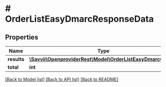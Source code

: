 # # OrderListEasyDmarcResponseData

## Properties

Name | Type | Description | Notes
------------ | ------------- | ------------- | -------------
**results** | [**\Savvii\OpenproviderRest\Model\OrderListEasyDmarcOrder[]**](OrderListEasyDmarcOrder.md) |  | [optional]
**total** | **int** |  | [optional]

[[Back to Model list]](../../README.md#models) [[Back to API list]](../../README.md#endpoints) [[Back to README]](../../README.md)
